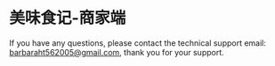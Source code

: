 # 美味食记-商家端



If you have any questions, please contact the technical support email: barbaraht562005@gmail.com, thank you for your support.
